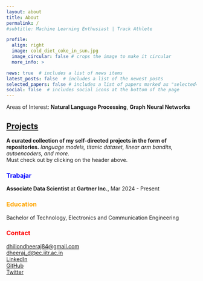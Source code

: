 ```yaml
---
layout: about
title: About
permalink: /
#subtitle: Machine Learning Enthusiast | Track Athlete

profile:
  align: right
  image: cold_diet_coke_in_sun.jpg
  image_circular: false # crops the image to make it circular
  more_info: >

news: true  # includes a list of news items
latest_posts: false  # includes a list of the newest posts
selected_papers: false # includes a list of papers marked as "selected={true}"
social: false  # includes social icons at the bottom of the page
---
```


Areas of Interest: **Natural Language Processing**, **Graph Neural Networks**

## [Projects](/projects) 

**A curated collection of my self-directed projects in the form of repositories.**
*language models, titanic dataset, linear arm bandits, autoencoders, and more.* \
Must check out by clicking on the header above.

### <span style="color:blue">Trabajar</span>
**Associate Data Scientist** at **Gartner Inc.**, Mar 2024 - Present

### <span style="color:orange">Education</span>
Bachelor of Technology, Electronics and Communication Engineering


<!--
Additional academic details can be added here:
- Honors and awards
- Relevant coursework
- Thesis or project highlights

### <span style="color:gray">Documentos</span>
[Curriculum Vitae](https://docs.google.com/document/d/1TZZjmOKlhYRZZQDhMl0TL-UP1qwSboQ94PQj-k8gr90/edit?usp=sharing) \\
[Research Statement](https://docs.google.com/document/d/1Jo1nMzHaeKXYoHVlVNM24bFuCHBMswXOrya6eSNfL6c/edit?usp=sharing)

-->

### <span style="color:red">Contact</span>
[dhillondheeraj84@gmail.com](mailto:dhillondheeraj84@gmail.com) \
[dheeraj_d@ec.iitr.ac.in](mailto:dheeraj_d@ec.iitr.ac.in) \
[LinkedIn](https://www.linkedin.com/in/djdhillxn/) \
[GitHub](https://github.com/djdhillxn) \
[Twitter](https://x.com/djdhillxn)